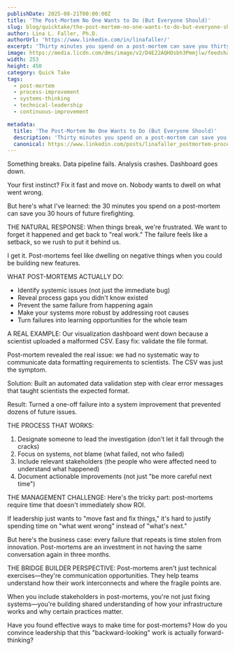 ```yaml
---
publishDate: 2025-08-21T00:00:00Z
title: 'The Post-Mortem No One Wants to Do (But Everyone Should)'
slug: blog/quicktake/the-post-mortem-no-one-wants-to-do-but-everyone-should
author: Lina L. Faller, Ph.D.
authorUrl: 'https://www.linkedin.com/in/linafaller/'
excerpt: 'Thirty minutes you spend on a post-mortem can save you thirty hours of future firefighting.'
image: https://media.licdn.com/dms/image/v2/D4E22AQHOsbh3Pmmjlw/feedshare-shrink_800/B4EZjN6SexGcAk-/0/1755801268203?e=1758758400&v=beta&t=qIXceK2EqBmt8SA1f2YaJ8Nx_9yJEiMJ-fzuLA1q8Z4
width: 253
height: 450
category: Quick Take
tags:
  - post-mortem
  - process-improvement
  - systems-thinking
  - technical-leadership
  - continuous-improvement

metadata:
  title: 'The Post-Mortem No One Wants to Do (But Everyone Should)'
  description: 'Thirty minutes you spend on a post-mortem can save you thirty hours of future firefighting.'
  canonical: https://www.linkedin.com/posts/linafaller_postmortem-processimprovement-systemsthinking-activity-7364364290784403458-bJdu?utm_source=share&utm_medium=member_desktop&rcm=ACoAAATZB5MBqJ_1K5vjD4H8pzXOCeXJAzwKjQs
---
```


Something breaks. Data pipeline fails. Analysis crashes. Dashboard goes down.

Your first instinct? Fix it fast and move on. Nobody wants to dwell on what went wrong.

But here's what I've learned: the 30 minutes you spend on a post-mortem can save you 30 hours of future firefighting.

THE NATURAL RESPONSE: When things break, we're frustrated. We want to forget it happened and get back to "real work." The failure feels like a setback, so we rush to put it behind us.

I get it. Post-mortems feel like dwelling on negative things when you could be building new features.

WHAT POST-MORTEMS ACTUALLY DO:

- Identify systemic issues (not just the immediate bug)
- Reveal process gaps you didn't know existed
- Prevent the same failure from happening again
- Make your systems more robust by addressing root causes
- Turn failures into learning opportunities for the whole team

A REAL EXAMPLE: Our visualization dashboard went down because a scientist uploaded a malformed CSV. Easy fix: validate the file format.

Post-mortem revealed the real issue: we had no systematic way to communicate data formatting requirements to scientists. The CSV was just the symptom.

Solution: Built an automated data validation step with clear error messages that taught scientists the expected format.

Result: Turned a one-off failure into a system improvement that prevented dozens of future issues.

THE PROCESS THAT WORKS:

1. Designate someone to lead the investigation (don't let it fall through the cracks)
2. Focus on systems, not blame (what failed, not who failed)
3. Include relevant stakeholders (the people who were affected need to understand what happened)
4. Document actionable improvements (not just "be more careful next time")

THE MANAGEMENT CHALLENGE: Here's the tricky part: post-mortems require time that doesn't immediately show ROI.

If leadership just wants to "move fast and fix things," it's hard to justify spending time on "what went wrong" instead of "what's next."

But here's the business case: every failure that repeats is time stolen from innovation. Post-mortems are an investment in not having the same conversation again in three months.

THE BRIDGE BUILDER PERSPECTIVE: Post-mortems aren't just technical exercises—they're communication opportunities. They help teams understand how their work interconnects and where the fragile points are.

When you include stakeholders in post-mortems, you're not just fixing systems—you're building shared understanding of how your infrastructure works and why certain practices matter.

Have you found effective ways to make time for post-mortems? How do you convince leadership that this "backward-looking" work is actually forward-thinking?
